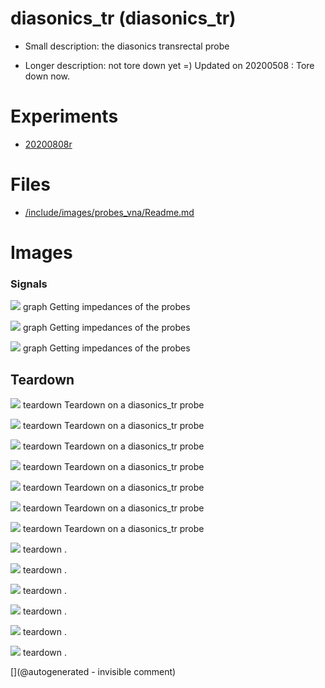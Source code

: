 # diasonics_tr (diasonics_tr)

* Small description: the diasonics transrectal probe

* Longer description: not tore down yet =) Updated on 20200508 : Tore down now.

# Experiments

* [20200808r](/include/experiments/auto/20200808r.md)


# Files

* [/include/images/probes_vna/Readme.md](/include/images/probes_vna/Readme.md)


# Images

### Signals 

![](/include/20200809r/images/P_20200508_153306.jpg)
graph
Getting impedances of the probes

![](/include/20200809r/images/probeGin.jpg)
graph
Getting impedances of the probes

![](/include/20200809r/images/probeGout.jpg)
graph
Getting impedances of the probes

## Teardown 

![](/include/images/13avril2020/diasonics_tr/P_20200413_210502_p.jpg)
teardown
Teardown on a diasonics_tr probe

![](/include/images/13avril2020/diasonics_tr/P_20200413_210507_p.jpg)
teardown
Teardown on a diasonics_tr probe

![](/include/images/13avril2020/diasonics_tr/P_20200413_210937_p.jpg)
teardown
Teardown on a diasonics_tr probe

![](/include/images/13avril2020/diasonics_tr/P_20200413_211047_p.jpg)
teardown
Teardown on a diasonics_tr probe

![](/include/images/13avril2020/diasonics_tr/P_20200413_211704_p.jpg)
teardown
Teardown on a diasonics_tr probe

![](/include/images/13avril2020/diasonics_tr/P_20200413_211958_p.jpg)
teardown
Teardown on a diasonics_tr probe

![](/include/images/13avril2020/diasonics_tr/P_20200413_212003_p.jpg)
teardown
Teardown on a diasonics_tr probe

![](/include/images/diasonics_tr/P_20191230_200831.jpg)
teardown
.

![](/include/images/diasonics_tr/P_20191230_200838.jpg)
teardown
.

![](/include/images/diasonics_tr/P_20191230_200841.jpg)
teardown
.

![](/include/images/diasonics_tr/P_20191230_201135.jpg)
teardown
.

![](/include/images/diasonics_tr/P_20191230_201539.jpg)
teardown
.

![](/include/images/diasonics_tr/P_20191230_201550.jpg)
teardown
.





[](@autogenerated - invisible comment)
